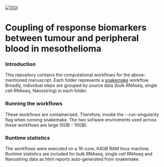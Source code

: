 [![DOI](https://zenodo.org/badge/DOI/10.5281/zenodo.8357271.svg)](https://doi.org/10.5281/zenodo.8357271)

# Coupling of response biomarkers between tumour and peripheral blood in mesothelioma

### Introduction
This repository contains the computational workflows for the above-mentioned manuscript. Each folder represents a [snakemake](https://snakemake.readthedocs.io/en/stable/) workflow. Broadly, individual steps are grouped by source data (bulk RNAseq, single cell RNAseq, Nanostring) in each folder. 

### Running the workflows

These workflows are containerised. Therefore, invoke the --run-singularity flag when running snakemake. The two sofware enviroments used across these workflows are large (5GB - 10GB). 

### Runtime statistics

The workflows were executed on a 16-core, 64GB RAM linux machine. Runtime statistics are included for bulk RNAseq, single cell RNAseq and Nanostring data as html reports auto-generated from snakemake.
